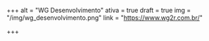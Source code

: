 +++
alt = "WG Desenvolvimento"
ativa = true
draft = true
img = "/img/wg_desenvolvimento.png"
link = "https://www.wg2r.com.br/"

+++
